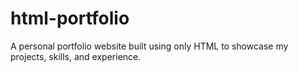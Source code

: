 # html-portfolio
A personal portfolio website built using only HTML to showcase my projects, skills, and experience.
